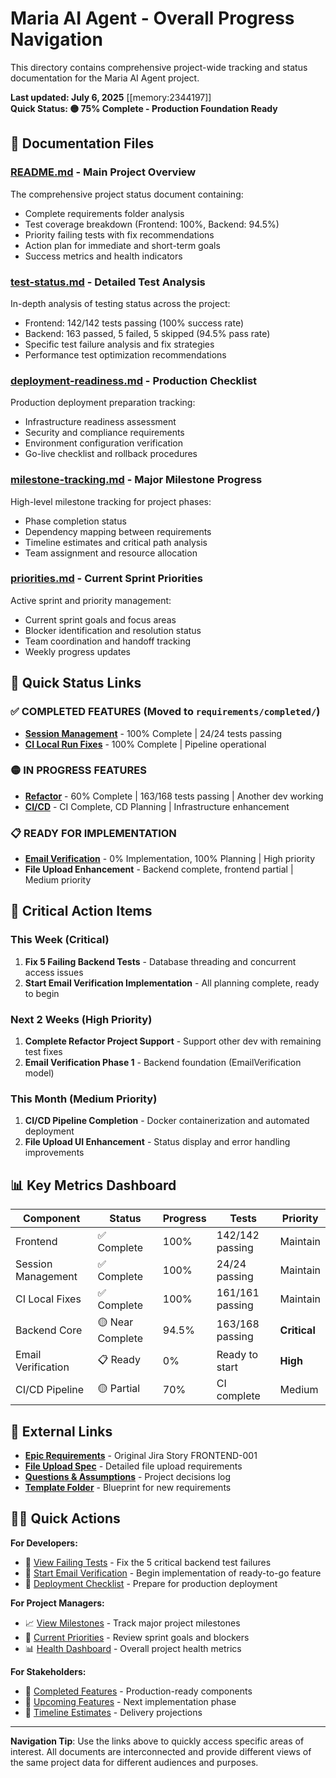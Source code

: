 # Maria AI Agent - Overall Progress Navigation

This directory contains comprehensive project-wide tracking and status documentation for the Maria AI Agent project.

**Last updated: July 6, 2025** [[memory:2344197]]  
**Quick Status: 🟡 75% Complete - Production Foundation Ready**

## 📑 Documentation Files

### [README.md](./README.md) - **Main Project Overview**

The comprehensive project status document containing:

- Complete requirements folder analysis
- Test coverage breakdown (Frontend: 100%, Backend: 94.5%)
- Priority failing tests with fix recommendations
- Action plan for immediate and short-term goals
- Success metrics and health indicators

### [test-status.md](./test-status.md) - **Detailed Test Analysis**

In-depth analysis of testing status across the project:

- Frontend: 142/142 tests passing (100% success rate)
- Backend: 163 passed, 5 failed, 5 skipped (94.5% pass rate)
- Specific test failure analysis and fix strategies
- Performance test optimization recommendations

### [deployment-readiness.md](./deployment-readiness.md) - **Production Checklist**

Production deployment preparation tracking:

- Infrastructure readiness assessment
- Security and compliance requirements
- Environment configuration verification
- Go-live checklist and rollback procedures

### [milestone-tracking.md](./milestone-tracking.md) - **Major Milestone Progress**

High-level milestone tracking for project phases:

- Phase completion status
- Dependency mapping between requirements
- Timeline estimates and critical path analysis
- Team assignment and resource allocation

### [priorities.md](./priorities.md) - **Current Sprint Priorities**

Active sprint and priority management:

- Current sprint goals and focus areas
- Blocker identification and resolution status
- Team coordination and handoff tracking
- Weekly progress updates

## 🎯 Quick Status Links

### ✅ **COMPLETED FEATURES** (Moved to `requirements/completed/`)

- **[Session Management](../completed/session/)** - 100% Complete | 24/24 tests passing
- **[CI Local Run Fixes](../completed/ci-local-run-fixes/)** - 100% Complete | Pipeline operational

### 🟡 **IN PROGRESS FEATURES**

- **[Refactor](../refactor/)** - 60% Complete | 163/168 tests passing | Another dev working
- **[CI/CD](../ci-cd/)** - CI Complete, CD Planning | Infrastructure enhancement

### 📋 **READY FOR IMPLEMENTATION**

- **[Email Verification](../email/)** - 0% Implementation, 100% Planning | High priority
- **File Upload Enhancement** - Backend complete, frontend partial | Medium priority

## 🚨 Critical Action Items

### **This Week (Critical)**

1. **Fix 5 Failing Backend Tests** - Database threading and concurrent access issues
2. **Start Email Verification Implementation** - All planning complete, ready to begin

### **Next 2 Weeks (High Priority)**

1. **Complete Refactor Project Support** - Support other dev with remaining test fixes
2. **Email Verification Phase 1** - Backend foundation (EmailVerification model)

### **This Month (Medium Priority)**

1. **CI/CD Pipeline Completion** - Docker containerization and automated deployment
2. **File Upload UI Enhancement** - Status display and error handling improvements

## 📊 Key Metrics Dashboard

| Component          | Status           | Progress | Tests           | Priority     |
| ------------------ | ---------------- | -------- | --------------- | ------------ |
| Frontend           | ✅ Complete      | 100%     | 142/142 passing | Maintain     |
| Session Management | ✅ Complete      | 100%     | 24/24 passing   | Maintain     |
| CI Local Fixes     | ✅ Complete      | 100%     | 161/161 passing | Maintain     |
| Backend Core       | 🟡 Near Complete | 94.5%    | 163/168 passing | **Critical** |
| Email Verification | 📋 Ready         | 0%       | Ready to start  | **High**     |
| CI/CD Pipeline     | 🟡 Partial       | 70%      | CI complete     | Medium       |

## 🔗 External Links

- **[Epic Requirements](../epic_requirements.md)** - Original Jira Story FRONTEND-001
- **[File Upload Spec](../file_upload.md)** - Detailed file upload requirements
- **[Questions & Assumptions](../questions-and-assumptions.md)** - Project decisions log
- **[Template Folder](../template/)** - Blueprint for new requirements

## 🏃‍♂️ Quick Actions

**For Developers:**

- 🔧 [View Failing Tests](./test-status.md#failing-tests) - Fix the 5 critical backend test failures
- 📧 [Start Email Verification](../email/plan.md) - Begin implementation of ready-to-go feature
- 🚀 [Deployment Checklist](./deployment-readiness.md) - Prepare for production deployment

**For Project Managers:**

- 📈 [View Milestones](./milestone-tracking.md) - Track major project milestones
- 🎯 [Current Priorities](./priorities.md) - Review sprint goals and blockers
- 📊 [Health Dashboard](./README.md#project-health-indicators) - Overall project health metrics

**For Stakeholders:**

- 🎉 [Completed Features](./README.md#completed-requirements) - Production-ready components
- 🔮 [Upcoming Features](./README.md#ready-for-implementation) - Next implementation phase
- 📅 [Timeline Estimates](./milestone-tracking.md#timeline) - Delivery projections

---

**Navigation Tip**: Use the links above to quickly access specific areas of interest. All documents are interconnected and provide different views of the same project data for different audiences and purposes.
